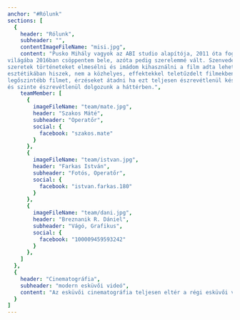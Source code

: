 ```yaml
---
anchor: "#Rólunk"
sections: [
  {
    header: "Rólunk",
    subheader: "",
    contentImageFileName: "misi.jpg",
    content: "Pusko Mihály vagyok az ABI studio alapítója, 2011 óta foglalkozom filmkészítéssel. Az esküvők
világába 2016ban csöppentem bele, azóta pedig szerelemmé vált. Szenvedélyem a filmkészítés,
szeretek történeteket elmesélni és imádom kihasználni a film adta lehetőségeket. A letisztult
esztétikában hiszek, nem a közhelyes, effektekkel teletűzdelt filmekben. Szerintem úgy lehet a
legőszintébb filmet, érzéseket átadni ha ezt teljesen észrevétlenül készítjük, épp ezért csendben
és szinte észrevétlenül dolgozunk a háttérben.",
    teamMember: [
      {
        imageFileName: "team/mate.jpg",
        header: "Szakos Máté",
        subheader: "Operatőr",
        social: {
          facebook: "szakos.mate"
        }
      },
      {
        imageFileName: "team/istvan.jpg",
        header: "Farkas István",
        subheader: "Fotós, Operatőr",
        social: {
          facebook: "istvan.farkas.180"
        }
      },
      {
        imageFileName: "team/dani.jpg",
        header: "Breznanik R. Dániel",
        subheader: "Vágó, Grafikus",
        social: {
          facebook: "100009459593242"
        }
      },
    ]
  },
  {
    header: "Cinematográfia",
    subheader: "modern esküvői videó",
    content: "Az esküvői cinematográfia teljesen eltér a régi esküvői videó stílustól. Sokkal inkább az érzelmekre helyezi a hangsúlyt. Célunk a nap legfontosabb pillanatait megörökíteni, amiben egy-egy elkapott érzelmes pillanat sokkal többet ad vissza, mint egy hosszú vágatlan videó. Végül ezekből a felvételekből válogatjuk ki az esküvőtökön készült legjobb pillanatokat, beszédeket, amiből egy mozifilm élményű filmet készítünk. DSLR/MILC Gépeket használunk, amely látványvilágában egy mozifilmhez hasonlítható. Az általunk használt különböző speciális kameramozgatók pedig csak tovább fokozzák ezt az élményt."
  }
]
---
```

